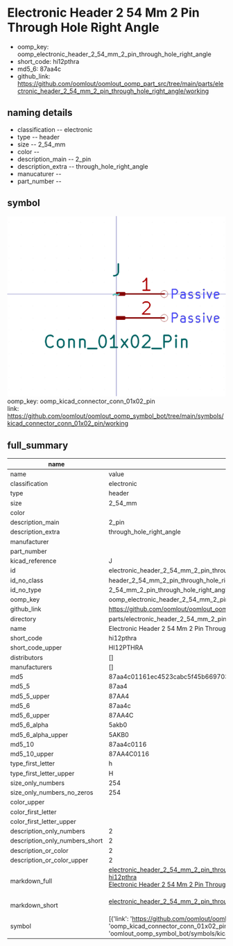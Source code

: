 # Electronic Header 2 54 Mm 2 Pin Through Hole Right Angle

  
* oomp_key: oomp_electronic_header_2_54_mm_2_pin_through_hole_right_angle 
* short_code: hi12pthra
* md5_6: 87aa4c  
* github_link: https://github.com/oomlout/oomlout_oomp_part_src/tree/main/parts/electronic_header_2_54_mm_2_pin_through_hole_right_angle/working  
## naming details
* classification -- electronic
* type -- header
* size -- 2_54_mm
* color -- 
* description_main -- 2_pin
* description_extra -- through_hole_right_angle
* manucaturer -- 
* part_number -- 



## symbol

![](symbol/0/working/working_600.png)  
oomp_key: oomp_kicad_connector_conn_01x02_pin  
link: https://github.com/oomlout/oomlout_oomp_symbol_bot/tree/main/symbols/kicad_connector_conn_01x02_pin/working  


## full_summary
| name | value | 
| --- | --- | 
| name | value | 
| classification | electronic | 
| type | header | 
| size | 2_54_mm | 
| color |  | 
| description_main | 2_pin | 
| description_extra | through_hole_right_angle | 
| manufacturer |  | 
| part_number |  | 
| kicad_reference | J | 
| id | electronic_header_2_54_mm_2_pin_through_hole_right_angle | 
| id_no_class | header_2_54_mm_2_pin_through_hole_right_angle | 
| id_no_type | 2_54_mm_2_pin_through_hole_right_angle | 
| oomp_key | oomp_electronic_header_2_54_mm_2_pin_through_hole_right_angle | 
| github_link | https://github.com/oomlout/oomlout_oomp_part_src/tree/main/parts/electronic_header_2_54_mm_2_pin_through_hole_right_angle/working | 
| directory | parts/electronic_header_2_54_mm_2_pin_through_hole_right_angle | 
| name | Electronic Header 2 54 Mm 2 Pin Through Hole Right Angle | 
| short_code | hi12pthra | 
| short_code_upper | HI12PTHRA | 
| distributors | [] | 
| manufacturers | [] | 
| md5 | 87aa4c01161ec4523cabc5f45b669703 | 
| md5_5 | 87aa4 | 
| md5_5_upper | 87AA4 | 
| md5_6 | 87aa4c | 
| md5_6_upper | 87AA4C | 
| md5_6_alpha | 5akb0 | 
| md5_6_alpha_upper | 5AKB0 | 
| md5_10 | 87aa4c0116 | 
| md5_10_upper | 87AA4C0116 | 
| type_first_letter | h | 
| type_first_letter_upper | H | 
| size_only_numbers | 254 | 
| size_only_numbers_no_zeros | 254 | 
| color_upper |  | 
| color_first_letter |  | 
| color_first_letter_upper |  | 
| description_only_numbers | 2 | 
| description_only_numbers_short | 2 | 
| description_or_color | 2 | 
| description_or_color_upper | 2 | 
| markdown_full | [electronic_header_2_54_mm_2_pin_through_hole_right_angle](https://github.com/oomlout/oomlout_oomp_part_src/tree/main/parts/electronic_header_2_54_mm_2_pin_through_hole_right_angle/working)<br>[hi12pthra](https://github.com/oomlout/oomlout_oomp_part_src/tree/main/parts/electronic_header_2_54_mm_2_pin_through_hole_right_angle/working)<br>[Electronic Header 2 54 Mm 2 Pin Through Hole Right Angle](https://github.com/oomlout/oomlout_oomp_part_src/tree/main/parts/electronic_header_2_54_mm_2_pin_through_hole_right_angle/working)<br><br> | 
| markdown_short | [electronic_header_2_54_mm_2_pin_through_hole_right_angle](https://github.com/oomlout/oomlout_oomp_part_src/tree/main/parts/electronic_header_2_54_mm_2_pin_through_hole_right_angle/working)<br><br> | 
| symbol | [{'link': 'https://github.com/oomlout/oomlout_oomp_symbol_bot/tree/main/symbols/kicad_connector_conn_01x02_pin', 'oomp_key': 'oomp_kicad_connector_conn_01x02_pin', 'directory': 'oomlout_oomp_symbol_bot/symbols/kicad_connector_conn_01x02_pin//working/working.kicad_sym'}] | 
